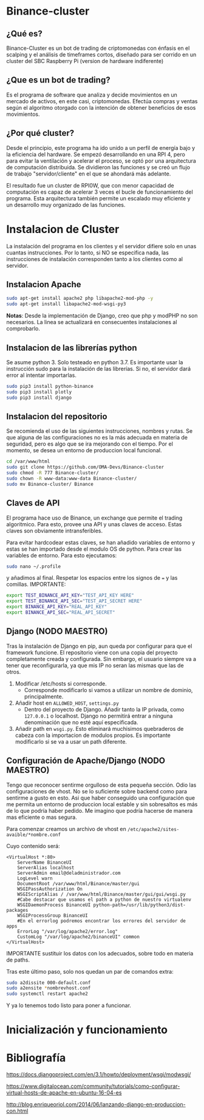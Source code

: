 # Binance-cluster
## ¿Qué es?
Binance-Cluster es un bot de trading de criptomonedas con énfasis en el scalping y el análisis de timeframes cortos, diseñado para ser corrido en un cluster del SBC Raspberry Pi (version de hardware indiferente)
## ¿Que es un bot de trading?
Es el programa de software que analiza y decide movimientos en un mercado de activos, en este casi, criptomonedas. Efectúa compras y ventas según el algoritmo otorgado con la intención de obtener beneficios de esos movimientos.
## ¿Por qué cluster?
Desde el principio, este programa ha ido unido a un perfil de energía bajo y la eficiencia del hardware. Se empezó desarrollando en una RPI 4, pero para evitar la ventilación y acelerar el proceso, se optó por una arquitectura de computación distribuida. Se dividieron las funciones y se creó un flujo de trabajo "servidor/cliente" en el que se ahondará más adelante.

El resultado fue un cluster de RPI0W, que con menor capacidad de computación es capaz de acelerar 3 veces el bucle de funcionamiento del programa. Esta arquitectura también permite un escalado muy eficiente y un desarrollo muy organizado de las funciones.

# Instalacion de Cluster
La instalación del programa en los clientes y el servidor difiere solo en unas cuantas instrucciones. Por lo tanto, si NO se especifica nada, las instrucciones de instalación corresponden tanto a los clientes como al servidor.

## Instalacion Apache

```bash
sudo apt-get install apache2 php libapache2-mod-php -y
sudo apt-get install libapache2-mod-wsgi-py3
```

__Notas__: Desde la implementación de Django, creo que php y modPHP no son necesarios. La linea se actualizará en consecuentes instalaciones al comprobarlo.

## Instalacion de las librerías python
Se asume python 3. Solo testeado en python 3.7. Es importante usar la instrucción sudo para la instalación de las librerías. Si no, el servidor dará error al intentar importarlas.

```bash
sudo pip3 install python-binance
sudo pip3 install plotly
sudo pip3 install django
```

## Instalacion del repositorio
Se recomienda el uso de las siguientes instrucciones, nombres y rutas. Se que alguna de las configuraciones no es la más adecuada en materia de seguridad, pero es algo que se ira mejorando con el tiempo. Por el momento, se desea un entorno de produccion local funcional.

```bash
cd /var/www/html
sudo git clone https://github.com/OMA-Devs/Binance-cluster
sudo chmod -R 777 Binance-cluster/
sudo chown -R www-data:www-data Binance-cluster/
sudo mv Binance-cluster/ Binance
```
## Claves de API
El programa hace uso de Binance, un exchange que permite el trading algoritmico. Para esto, provee una API y unas claves de acceso. Estas claves son obviamente intransferibles.

Para evitar hardcodear estas claves, se han añadido variables de entorno y estas se han importado desde el modulo OS de python. Para crear las variables de entorno. Para esto ejecutamos:

```bash
sudo nano ~/.profile
```
y añadimos al final. Respetar los espacios entre los signos de `=` y las comillas. IMPORTANTE:

```bash
export TEST_BINANCE_API_KEY="TEST_API_KEY HERE"
export TEST_BINANCE_API_SEC="TEST_API_SECRET HERE"
export BINANCE_API_KEY="REAL_API_KEY"
export BINANCE_API_SEC="REAL_API_SECRET"
```

## Django (NODO MAESTRO)
Tras la instalación de Django en pip, aun queda por configurar para que el framework funcione. El repositorio viene con una copia del proyecto completamente creada y configurada. Sin embargo, el usuario siempre va a tener que reconfigurarla, ya que mis IP no seran las mismas que las de otros.

1. Modificar /etc/hosts si corresponde.
    * Corresponde modificarlo si vamos a utilizar un nombre de dominio, principalmente.
2. Añadir host en ```ALLOWED_HOST```, ```settings.py```
    * Dentro del proyecto de Django. Añadir tanto la IP privada, como ```127.0.0.1``` o localhost. Django no permitirá entrar a ninguna denominación que no esté aquí especificada.
3. Añadir path en ```wsgi.py```. Esto eliminará muchisimos quebraderos de cabeza con la importacion de modulos propios. Es importante modificarlo si se va a usar un path diferente.

## Configuración de Apache/Django (NODO MAESTRO)
Tengo que reconocer sentirme orgulloso de esta pequeña sección. Odio las configuraciones de vhost. No se lo suficiente sobre backend como para sentirme a gusto en esto. Asi que haber conseguido una configuración que me permita un entorno de produccion local estable y sin sobresaltos es más de lo que podría haber pedido. Me imagino que podría hacerse de manera mas eficiente o mas segura.

Para comenzar creamos un archivo de vhost en ```/etc/apache2/sites-avaible/*nombre.conf```

Cuyo contenido será:
```
<VirtualHost *:80>
	ServerName BinanceUI
	ServerAlias localhost
	ServerAdmin email@deladministrador.com
	LogLevel warn
	DocumentRoot /var/www/html/Binance/master/gui
	WSGIPassAuthorization On
	WSGIScriptAlias / /var/www/html/Binance/master/gui/gui/wsgi.py
	#Cabe destacar que usamos el path a python de nuestro virtualenv
	WSGIDaemonProcess BinanceUI python-path=/usr/lib/python3/dist-packages
	WSGIProcessGroup BinanceUI
	#En el errorlog podremos encontrar los errores del servidor de apps
	ErrorLog "/var/log/apache2/error.log"
	CustomLog "/var/log/apache2/binanceUI" common
</VirtualHost>
```
IMPORTANTE sustituir los datos con los adecuados, sobre todo en materia de paths.

Tras este último paso, solo nos quedan un par de comandos extra:

```bash
sudo a2dissite 000-default.conf
sudo a2ensite *nombrevhost.conf
sudo systemctl restart apache2
```

Y ya lo tenemos todo listo para poner a funcionar.

# Inicialización y funcionamiento
# Bibliografía

https://docs.djangoproject.com/en/3.1/howto/deployment/wsgi/modwsgi/

https://www.digitalocean.com/community/tutorials/como-configurar-virtual-hosts-de-apache-en-ubuntu-16-04-es

http://blog.enriqueoriol.com/2014/06/lanzando-django-en-produccion-con.html
